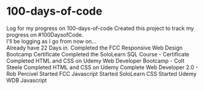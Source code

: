 # 100-days-of-code
Log for my progress on 100-days-of-code
Created this project to track my progress on #100DaysofCode.  
I'll be logging as I go from now on...  
Already have 22 Days in.
Completed the FCC Responsive Web Design Bootcamp Certificate
Completed the SoloLearn SQL Course - Certificate
Completed HTML and CSS on Udemy Web Developer Bootcamp - Colt Steele
Completed HTML and CSS on Udemy Complete Web Developer 2.0 - Rob Percivel
Started FCC Javascript
Started SoloLearn CSS
Started Udemy WDB Javascript
